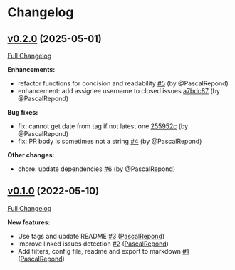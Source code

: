 # Changelog

## [v0.2.0](https://github.com/rero/pychangelog/tree/v0.2.0) (2025-05-01)

[Full Changelog](https://github.com/rero/pychangelog/compare/v0.1.0...v0.2.0)

**Enhancements:**

- refactor functions for concision and readability [\#5](https://github.com/rero/pychangelog/pull/5) (by @PascalRepond)
- enhancement: add assignee username to closed issues [a7bdc87](https://github.com/rero/pychangelog/commit/a7bdc8798d1275d7abfb19892baa11a76d2ae349) (by @PascalRepond)

**Bug fixes:**

- fix: cannot get date from tag if not latest one [255952c](https://github.com/rero/pychangelog/commit/255952c4e62077753c44396678e2e8b74d4d9419) (by @PascalRepond)
- fix: PR body is sometimes not a string [\#4](https://github.com/rero/pychangelog/pull/4) (by @PascalRepond)

**Other changes:**

- chore: update dependencies [\#6](https://github.com/rero/pychangelog/pull/6) (by @PascalRepond)

## [v0.1.0](https://github.com/rero/pychangelog/tree/v0.1.0) (2022-05-10)

[Full Changelog](https://github.com/rero/pychangelog/compare/0...v0.1.0)

**New features:**

- Use tags and update README [\#3](https://github.com/rero/pychangelog/pull/3) ([PascalRepond](https://github.com/PascalRepond))
- Improve linked issues detection [\#2](https://github.com/rero/pychangelog/pull/2) ([PascalRepond](https://github.com/PascalRepond))
- Add filters, config file, readme and export to markdown [\#1](https://github.com/rero/pychangelog/pull/1) ([PascalRepond](https://github.com/PascalRepond))
